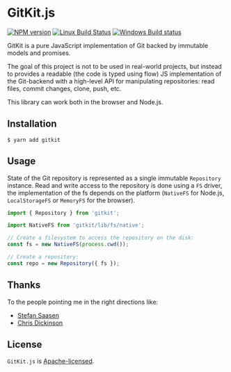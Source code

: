 # GitKit.js

[![NPM version](https://badge.fury.io/js/gitkit.svg)](http://badge.fury.io/js/gitkit)
[![Linux Build Status](https://travis-ci.org/SamyPesse/gitkit-js.svg?branch=master)](https://travis-ci.org/SamyPesse/gitkit-js)
[![Windows Build status](https://ci.appveyor.com/api/projects/status/63nlflxcwmb2pue6?svg=true)](https://ci.appveyor.com/project/SamyPesse/gitkit-js)

GitKit is a pure JavaScript implementation of Git backed by immutable models and promises.

The goal of this project is not to be used in real-world projects, but instead to provides a readable (the code is typed using flow) JS implementation of the Git-backend with a high-level API for manipulating repositories: read files, commit changes, clone, push, etc.

This library can work both in the browser and Node.js.

## Installation

```
$ yarn add gitkit
```

## Usage

State of the Git repository is represented as a single immutable `Repository` instance. Read and write access to the repository is done using a `FS` driver, the implementation of the fs depends on the platform (`NativeFS` for Node.js, `LocalStorageFS` or `MemoryFS` for the browser).

```js
import { Repository } from 'gitkit';

import NativeFS from 'gitkit/lib/fs/native';

// Create a filesystem to access the repository on the disk:
const fs = new NativeFS(process.cwd());

// Create a repository:
const repo = new Repository({ fs });
```

## Thanks

To the people pointing me in the right directions like:

- [Stefan Saasen](http://stefan.saasen.me/articles/git-clone-in-haskell-from-the-bottom-up/)
- [Chris Dickinson](https://github.com/chrisdickinson)

## License

`GitKit.js` is [Apache-licensed](./LICENSE).
